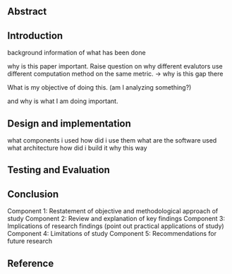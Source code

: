 ## Abstract

## Introduction
background information of what has been done

why is this paper important. Raise question on why different evalutors use different computation method on the same metric. -> why is this gap there

What is my objective of doing this. (am I analyzing something?)

and why is what I am doing important.

## Design and implementation

what components i used
how did i use them
what are the software used
what architecture
how did i build it
why this way

## Testing and Evaluation

## Conclusion

Component 1: Restatement of objective and methodological approach of study 
Component 2: Review and explanation of key findings
Component 3: Implications of research findings (point out practical applications of study)
Component 4: Limitations of study
Component 5: Recommendations for future research

## Reference
